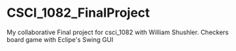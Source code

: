 # CSCI_1082_FinalProject
My collaborative Final project for csci_1082 with William Shushler.
Checkers board game with Eclipe's Swing GUI
